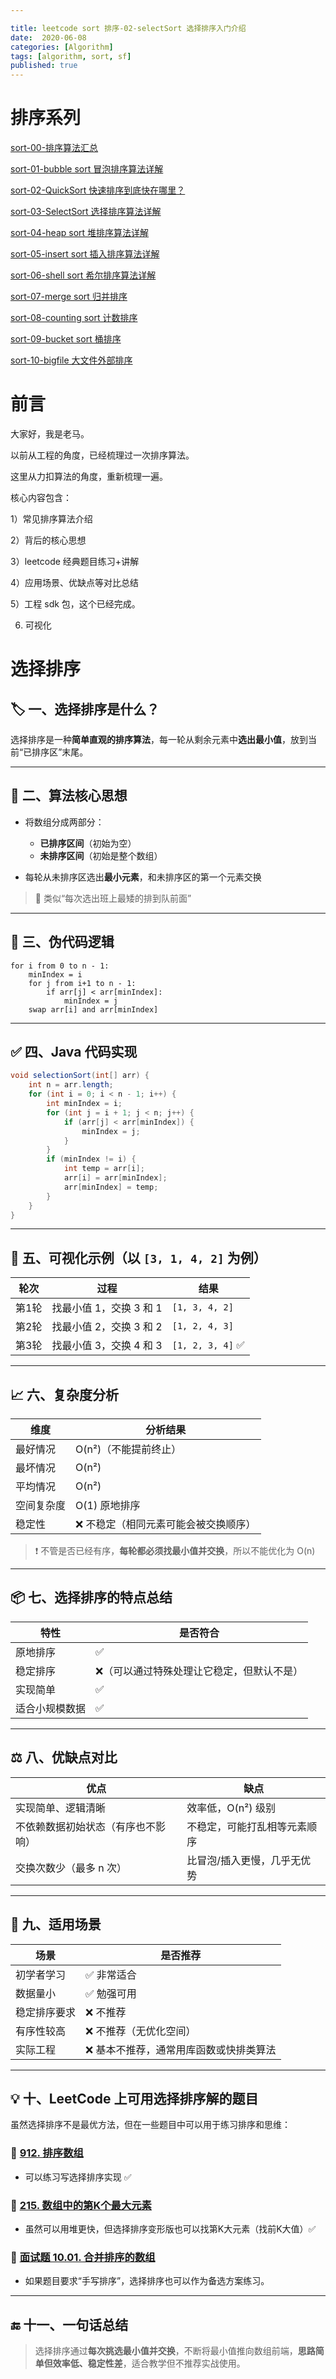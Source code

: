 ```yaml
---

title: leetcode sort 排序-02-selectSort 选择排序入门介绍
date:  2020-06-08
categories: [Algorithm]
tags: [algorithm, sort, sf]
published: true
---
```


# 排序系列

[sort-00-排序算法汇总](https://houbb.github.io/2016/07/14/sort-00-overview-sort)

[sort-01-bubble sort 冒泡排序算法详解](https://houbb.github.io/2016/07/14/sort-01-bubble-sort)

[sort-02-QuickSort 快速排序到底快在哪里？](https://houbb.github.io/2016/07/14/sort-02-quick-sort)

[sort-03-SelectSort 选择排序算法详解](https://houbb.github.io/2016/07/14/sort-03-select-sort)

[sort-04-heap sort 堆排序算法详解](https://houbb.github.io/2016/07/14/sort-04-heap-sort)

[sort-05-insert sort 插入排序算法详解](https://houbb.github.io/2016/07/14/sort-05-insert-sort)

[sort-06-shell sort 希尔排序算法详解](https://houbb.github.io/2016/07/14/sort-06-shell-sort)

[sort-07-merge sort 归并排序](https://houbb.github.io/2016/07/14/sort-07-merge-sort)

[sort-08-counting sort 计数排序](https://houbb.github.io/2016/07/14/sort-08-counting-sort)

[sort-09-bucket sort 桶排序](https://houbb.github.io/2016/07/14/sort-09-bucket-sort)

[sort-10-bigfile 大文件外部排序](https://houbb.github.io/2016/07/14/sort-10-bigfile-sort)

# 前言

大家好，我是老马。

以前从工程的角度，已经梳理过一次排序算法。

这里从力扣算法的角度，重新梳理一遍。

核心内容包含：

1）常见排序算法介绍

2）背后的核心思想

3）leetcode 经典题目练习+讲解

4）应用场景、优缺点等对比总结

5）工程 sdk 包，这个已经完成。

6) 可视化

# 选择排序

## 🏷️ 一、选择排序是什么？

选择排序是一种**简单直观的排序算法**，每一轮从剩余元素中**选出最小值**，放到当前“已排序区”末尾。

---

## 🔧 二、算法核心思想

* 将数组分成两部分：

  * **已排序区间**（初始为空）
  * **未排序区间**（初始是整个数组）
* 每轮从未排序区选出**最小元素**，和未排序区的第一个元素交换

> 📌 类似“每次选出班上最矮的排到队前面”

---

## 🧠 三、伪代码逻辑

```text
for i from 0 to n - 1:
    minIndex = i
    for j from i+1 to n - 1:
        if arr[j] < arr[minIndex]:
            minIndex = j
    swap arr[i] and arr[minIndex]
```

---

## ✅ 四、Java 代码实现

```java
void selectionSort(int[] arr) {
    int n = arr.length;
    for (int i = 0; i < n - 1; i++) {
        int minIndex = i;
        for (int j = i + 1; j < n; j++) {
            if (arr[j] < arr[minIndex]) {
                minIndex = j;
            }
        }
        if (minIndex != i) {
            int temp = arr[i];
            arr[i] = arr[minIndex];
            arr[minIndex] = temp;
        }
    }
}
```

---

## 🎨 五、可视化示例（以 `[3, 1, 4, 2]` 为例）

| 轮次  | 过程              | 结果               |
| --- | --------------- | ---------------- |
| 第1轮 | 找最小值 1，交换 3 和 1 | `[1, 3, 4, 2]`   |
| 第2轮 | 找最小值 2，交换 3 和 2 | `[1, 2, 4, 3]`   |
| 第3轮 | 找最小值 3，交换 4 和 3 | `[1, 2, 3, 4]` ✅ |

---

## 📈 六、复杂度分析

| 维度    | 分析结果                |
| ----- | ------------------- |
| 最好情况  | O(n²)（不能提前终止）       |
| 最坏情况  | O(n²)               |
| 平均情况  | O(n²)               |
| 空间复杂度 | O(1) 原地排序           |
| 稳定性   | ❌ 不稳定（相同元素可能会被交换顺序） |

> ❗ 不管是否已经有序，**每轮都必须找最小值并交换**，所以不能优化为 O(n)

---

## 📦 七、选择排序的特点总结

| 特性      | 是否符合                  |
| ------- | --------------------- |
| 原地排序    | ✅                     |
| 稳定排序    | ❌（可以通过特殊处理让它稳定，但默认不是） |
| 实现简单    | ✅                     |
| 适合小规模数据 | ✅                     |

---

## ⚖️ 八、优缺点对比

| 优点                | 缺点             |
| ----------------- | -------------- |
| 实现简单、逻辑清晰         | 效率低，O(n²) 级别   |
| 不依赖数据初始状态（有序也不影响） | 不稳定，可能打乱相等元素顺序 |
| 交换次数少（最多 n 次）     | 比冒泡/插入更慢，几乎无优势 |

---

## 📌 九、适用场景

| 场景     | 是否推荐                 |
| ------ | -------------------- |
| 初学者学习  | ✅ 非常适合               |
| 数据量小   | ✅ 勉强可用               |
| 稳定排序要求 | ❌ 不推荐                |
| 有序性较高  | ❌ 不推荐（无优化空间）         |
| 实际工程   | ❌ 基本不推荐，通常用库函数或快排类算法 |

---

## 💡 十、LeetCode 上可用选择排序解的题目

虽然选择排序不是最优方法，但在一些题目中可以用于练习排序和思维：

### 🔹 [912. 排序数组](https://leetcode.cn/problems/sort-an-array/)

* 可以练习写选择排序实现 ✅

### 🔹 [215. 数组中的第K个最大元素](https://leetcode.cn/problems/kth-largest-element-in-an-array/)

* 虽然可以用堆更快，但选择排序变形版也可以找第K大元素（找前K大值）✅

### 🔹 [面试题 10.01. 合并排序的数组](https://leetcode.cn/problems/sorted-merge-lcci/)

* 如果题目要求“手写排序”，选择排序也可以作为备选方案练习。

---

## 🔚 十一、一句话总结

> 选择排序通过**每次挑选最小值并交换**，不断将最小值推向数组前端，**思路简单但效率低、稳定性差**，适合教学但不推荐实战使用。


